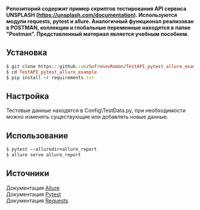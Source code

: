 <strong>Репозиторий содержит пример скриптов тестирования API сервиса UNSPLASH (https://unsplash.com/documentation). Используются модули requests, pytest и allure. 
 Аналогичный функционал реализован в POSTMAN, коллекции и глобальные переменные находятся в папке "Postman". Представленный материал является учебным
 пособием.</strong>
 
 ## Установка
```ruby
$ git clone https://github.com/SofronovRoman/TestAPI_pytest_allure_example.git
$ cd TestAPI_pytest_allure_example
$ pip install -r requirements.txt
```
## Настройка
Тестовые данные находятся в Config\TestData.py, при необходимости можно изменять существующие или добавлять новые данные.

## Использование
```ruby
$ pytest --alluredir=allure_report
$ allure serve allure_report
```

## Источники
Документация [Allure](https://docs.qameta.io/allure-report/#_pytest)  
Документация [Pytest](https://docs.pytest.org/en/latest/contents.html#)  
Документация [Requests](https://requests.readthedocs.io/en/latest/)
